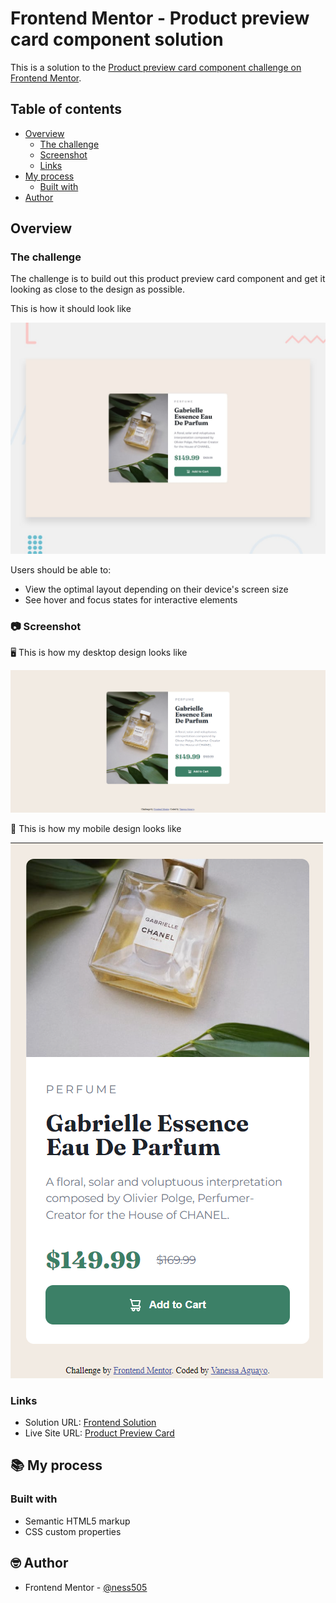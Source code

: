 # Frontend Mentor - Product preview card component solution

This is a solution to the [Product preview card component challenge on Frontend Mentor](https://www.frontendmentor.io/challenges/product-preview-card-component-GO7UmttRfa).

## Table of contents

- [Overview](#overview)
  - [The challenge](#the-challenge)
  - [Screenshot](#screenshot)
  - [Links](#links)
- [My process](#my-process)
  - [Built with](#built-with)
- [Author](#author)

## Overview

### The challenge

The challenge is to build out this product preview card component and get it looking as close to the design as possible.

This is how it should look like

![Desktop preview](./design/desktop-preview.jpg)


Users should be able to:

- View the optimal layout depending on their device's screen size
- See hover and focus states for interactive elements

### 📷 Screenshot

🖥 This is how my desktop design looks like

![Desktop Design](./design/My_Desktop_Solution.png)


📱 This is how my mobile design looks like

![Mobile Design](./design/My_Mobile_Solution.png)

### Links

- Solution URL: [Frontend Solution](https://www.frontendmentor.io/solutions/preview-product-page-using-html-and-css-for-a-responsive-design-5S9D0PaBVp)
- Live Site URL: [Product Preview Card](https://ness505.github.io/Product-Preview/)

## 📚 My process

### Built with

- Semantic HTML5 markup
- CSS custom properties


## 🤓 Author
- Frontend Mentor - [@ness505](https://www.frontendmentor.io/profile/ness505)